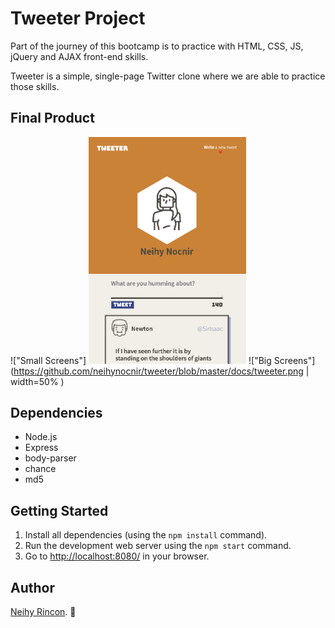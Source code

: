 # Tweeter Project

Part of the journey of this bootcamp is to practice with HTML, CSS, JS, jQuery and AJAX front-end skills.

Tweeter is a simple, single-page Twitter clone where we are able to practice those skills.


## Final Product

!["Small Screens"] <img src="https://github.com/neihynocnir/tweeter/blob/master/docs/miniTweeter.png" width=50%>
!["Big Screens"](https://github.com/neihynocnir/tweeter/blob/master/docs/tweeter.png | width=50% )

## Dependencies

- Node.js
- Express
- body-parser
- chance
- md5

## Getting Started

1. Install all dependencies (using the `npm install` command).
2. Run the development web server using the  `npm start` command.
3. Go to <http://localhost:8080/> in your browser.


## Author

[Neihy Rincon](neihy.rincon@gmail.com). :dizzy:
